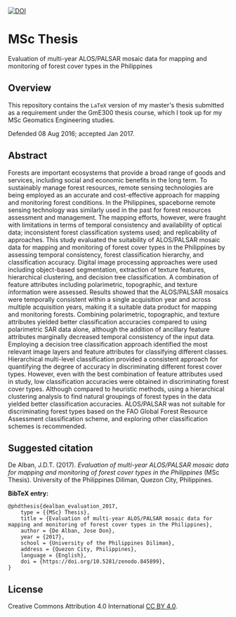[![DOI](https://zenodo.org/badge/DOI/10.5281/zenodo.845899.svg)](https://doi.org/10.5281/zenodo.845899)

# MSc Thesis
Evaluation of multi-year ALOS/PALSAR mosaic data for mapping and monitoring of forest cover types in the Philippines

## Overview
This repository contains the `LaTeX` version of my master's thesis submitted as a requirement under the GmE300 thesis course, which I took up for my MSc Geomatics Engineering studies.

Defended 08 Aug 2016; accepted Jan 2017.

## Abstract
Forests are important ecosystems that provide a broad range of goods and services, including social and economic benefits in the long term. To sustainably manage forest resources, remote sensing technologies are being employed as an accurate and cost-effective approach for mapping and monitoring forest conditions. In the Philippines, spaceborne remote sensing technology was similarly used in the past for forest resources assessment and management. The mapping efforts, however, were fraught with limitations in terms of temporal consistency and availability of optical data; inconsistent forest classification systems used; and replicability of approaches. This study evaluated the suitability of ALOS/PALSAR mosaic data for mapping and monitoring of forest cover types in the Philippines by assessing temporal consistency, forest classification hierarchy, and classification accuracy. Digital image processing approaches were used including object-based segmentation, extraction of texture features, hierarchical clustering, and decision tree classification. A combination of feature attributes including polarimetric, topographic, and texture information were assessed. Results showed that the ALOS/PALSAR mosaics were temporally consistent within a single acquisition year and across multiple acquisition years, making it a suitable data product for mapping and monitoring forests. Combining polarimetric, topographic, and texture attributes yielded better classification accuracies compared to using polarimetric SAR data alone, although the addition of ancillary feature attributes marginally decreased temporal consistency of the input data. Employing a decision tree classification approach identified the most relevant image layers and feature attributes for classifying different classes. Hierarchical multi-level classification provided a consistent approach for quantifying the degree of accuracy in discriminating different forest cover types. However, even with the best combination of feature attributes used in study, low classification accuracies were obtained in discriminating forest cover types. Although compared to heuristic methods, using a hierarchical clustering analysis to find natural groupings of forest types in the data yielded better classification accuracies. ALOS/PALSAR was not suitable for discriminating forest types based on the FAO Global Forest Resource Assessment classification scheme, and exploring other classification schemes is recommended.

## Suggested citation
De Alban, J.D.T. (2017). *Evaluation of multi-year ALOS/PALSAR mosaic data for mapping and monitoring of forest cover types in the Philippines* (MSc Thesis). University of the Philippines Diliman, Quezon City, Philippines.

**BibTeX entry:**
```
@phdthesis{dealban_evaluation_2017,
    type = {{MSc} Thesis},
    title = {Evaluation of multi-year ALOS/PALSAR mosaic data for mapping and monitoring of forest cover types in the Philippines},
    author = {De Alban, Jose Don},
    year = {2017},
    school = {University of the Philippines Diliman},
    address = {Quezon City, Philippines},
    language = {English},
    doi = {https://doi.org/10.5281/zenodo.845899},
}
```

## License
Creative Commons Attribution 4.0 International [CC BY 4.0](https://creativecommons.org/licenses/by/4.0/).
